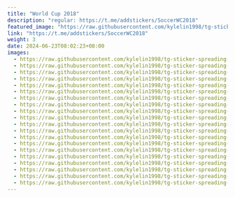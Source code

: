 ```yaml
---
title: "World Cup 2018"
description: "regular: https://t.me/addstickers/SoccerWC2018"
featured_image: "https://raw.githubusercontent.com/kylelin1998/tg-sticker-spreading-worldwide-images/main/img/f8b4bd48-256b-4d71-827a-6148cdc6bfa6.jpg"
link: "https://t.me/addstickers/SoccerWC2018"
weight: 3
date: 2024-06-23T08:02:23+08:00
images:
  - https://raw.githubusercontent.com/kylelin1998/tg-sticker-spreading-worldwide-images/main/img/f8b4bd48-256b-4d71-827a-6148cdc6bfa6.jpg
  - https://raw.githubusercontent.com/kylelin1998/tg-sticker-spreading-worldwide-images/main/img/97f21ae4-bcbb-4b8c-8dfa-8924d4df6045.jpg
  - https://raw.githubusercontent.com/kylelin1998/tg-sticker-spreading-worldwide-images/main/img/c049ce5b-f480-45ab-80b9-de627e90532e.jpg
  - https://raw.githubusercontent.com/kylelin1998/tg-sticker-spreading-worldwide-images/main/img/6b6e9501-c46a-44d7-8abf-3bb897fa7f18.jpg
  - https://raw.githubusercontent.com/kylelin1998/tg-sticker-spreading-worldwide-images/main/img/c52feb38-e1bc-4689-ab97-8cdacab17eb7.jpg
  - https://raw.githubusercontent.com/kylelin1998/tg-sticker-spreading-worldwide-images/main/img/651cc29a-8e32-424f-abba-5d9f7b5d65d8.jpg
  - https://raw.githubusercontent.com/kylelin1998/tg-sticker-spreading-worldwide-images/main/img/aa40504c-b980-4977-9863-ba653451cd9d.jpg
  - https://raw.githubusercontent.com/kylelin1998/tg-sticker-spreading-worldwide-images/main/img/e8d33e77-9bc1-4e50-8d40-535fb367170e.jpg
  - https://raw.githubusercontent.com/kylelin1998/tg-sticker-spreading-worldwide-images/main/img/f3f6fe1b-d452-4556-a90c-738344c51b2e.jpg
  - https://raw.githubusercontent.com/kylelin1998/tg-sticker-spreading-worldwide-images/main/img/d075cd13-bd15-4fc3-ac50-c0536d446ccb.jpg
  - https://raw.githubusercontent.com/kylelin1998/tg-sticker-spreading-worldwide-images/main/img/edb33051-302b-4afc-bd5a-6fff02b0ca75.jpg
  - https://raw.githubusercontent.com/kylelin1998/tg-sticker-spreading-worldwide-images/main/img/e26d6581-1c28-4ca7-92e6-6e3b176a8163.jpg
  - https://raw.githubusercontent.com/kylelin1998/tg-sticker-spreading-worldwide-images/main/img/480c859f-a24c-4cd7-8835-6daacb872bb5.jpg
  - https://raw.githubusercontent.com/kylelin1998/tg-sticker-spreading-worldwide-images/main/img/e0de0383-7bbe-459d-b1d5-61cb1478cb62.jpg
  - https://raw.githubusercontent.com/kylelin1998/tg-sticker-spreading-worldwide-images/main/img/75ad5e1c-02c4-4d84-9f0d-cc5f44c83c9e.jpg
  - https://raw.githubusercontent.com/kylelin1998/tg-sticker-spreading-worldwide-images/main/img/e3b32134-a65e-4e71-a469-2e4c79025baf.jpg
  - https://raw.githubusercontent.com/kylelin1998/tg-sticker-spreading-worldwide-images/main/img/f2016710-7a54-49b8-890f-e8de90fd5ead.jpg
  - https://raw.githubusercontent.com/kylelin1998/tg-sticker-spreading-worldwide-images/main/img/711cf7af-9189-4900-872b-15a1f1cf650a.jpg
  - https://raw.githubusercontent.com/kylelin1998/tg-sticker-spreading-worldwide-images/main/img/65ae5470-7be8-4638-8c08-4993f717979a.jpg
  - https://raw.githubusercontent.com/kylelin1998/tg-sticker-spreading-worldwide-images/main/img/6a00295a-a7da-4f77-8688-5cd1f64f8c73.jpg
---
```

